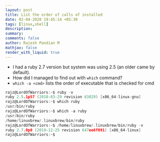 ```yaml
---
layout: post
title: List the order of calls of installed
date: 02-04-2020 19:45:14 +05:30
tags: [linux,shell]
description:
summary:
comments: false
author: Rajesh Pandian M
mathjax: false
render_with_liquid: true
---
```


- I had a ruby 2.7 version but system was using 2.5 (an older came by default).
- How did I managed to find out  with `which` command?
- `which -a <cmd>` lists the order of executable that is checked for cmd

```c
rajz@LordOfWarriors:~$ ruby -v
ruby 2.5.1p57 (2018-03-29 revision 63029) [x86_64-linux-gnu]
rajz@LordOfWarriors:~$ which ruby
/usr/bin/ruby
rajz@LordOfWarriors:~$ which -a ruby
/usr/bin/ruby
/home/linuxbrew/.linuxbrew/bin/ruby
rajz@LordOfWarriors:~$ /home/linuxbrew/.linuxbrew/bin/ruby -v
ruby 2.7.0p0 (2019-12-25 revision 647ee6f091) [x86_64-linux]
rajz@LordOfWarriors:~$

```
